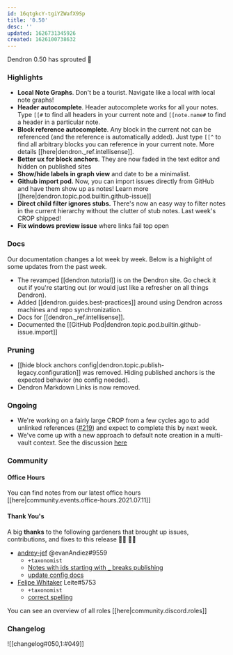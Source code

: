 ```yaml
---
id: 16qtgkcY-tgiYZWafX9Sp
title: '0.50'
desc: ''
updated: 1626731345926
created: 1626100738632
---
```




Dendron 0.50 has sprouted  🌱

### Highlights

- **Local Note Graphs**. Don't be a tourist. Navigate like a local with local note graphs!
- **Header autocomplete**. Header autocomplete works for all your notes. Type `[[#` to find all headers in your current note and `[[note.name#` to find a header in a particular note. 
- **Block reference autocomplete**. Any block in the current not can be referenced (and the reference is automatically added). Just type `[[^` to find all arbitrary blocks you can reference in your current note. More details [[here|dendron._ref.intellisense]]. 
- **Better ux for block anchors**. They are now faded in the text editor and hidden on published sites
- **Show/hide labels in graph view** and date to be a minimalist.
- **Github import pod.** Now, you can import issues directly from GitHub and have them show up as notes! Learn more [[here|dendron.topic.pod.builtin.github-issue]]
- **Direct child filter ignores stubs.** There's now an easy way to filter notes in the current hierarchy without the clutter of stub notes. Last week's CROP shipped! 
- **Fix windows preview issue** where links fail top open

### Docs

Our documentation changes a lot week by week. Below is a highlight of some updates from the past week.

- The revamped [[dendron.tutorial]] is on the Dendron site. Go check it out if you're starting out (or would just like a refresher on all things Dendron).  
- Added [[dendron.guides.best-practices]] around using Dendron across machines and repo synchronization. 
- Docs for [[dendron._ref.intellisense]]. 
- Documented the [[GitHub Pod|dendron.topic.pod.builtin.github-issue.import]]


### Pruning
- [[hide block anchors config|dendron.topic.publish-legacy.configuration]] was removed. Hiding published anchors is the expected behavior (no config needed). 
- Dendron Markdown Links is now removed. 

### Ongoing 
<!-- Discuss ongoing efforts here -->

- We're working on a fairly large CROP from a few cycles ago to add unlinked references ([#219](https://github.com/dendronhq/dendron/issues/219)) and expect to complete this by next week. 
- We've come up with a new approach to default note creation in a multi-vault context. See the discussion [here](https://github.com/dendronhq/dendron/issues/649)

### Community

#### Office Hours

You can find notes from our latest office hours [[here|community.events.office-hours.2021.07.11]] 

#### Thank You's

A big **thanks** to the following gardeners that brought up issues, contributions, and fixes to this release :man_farmer: :woman_farmer: 
- [andrey-jef](https://github.com/andrey-jef) @evanAndiez#9559
  - `+taxonomist`
  - [Notes with ids starting with _ breaks publishing](https://github.com/dendronhq/dendron/issues/945)
  - [update config docs](https://github.com/dendronhq/dendron-site/pull/137)
- [Felipe Whitaker](https://github.com/felipewhitaker) Leite#5753
  - `+taxonomist`
  - [correct spelling](https://github.com/dendronhq/dendron-site/pull/139)

You can see an overview of all roles [[here|community.discord.roles]]

### Changelog
![[changelog#050,1:#049]]
